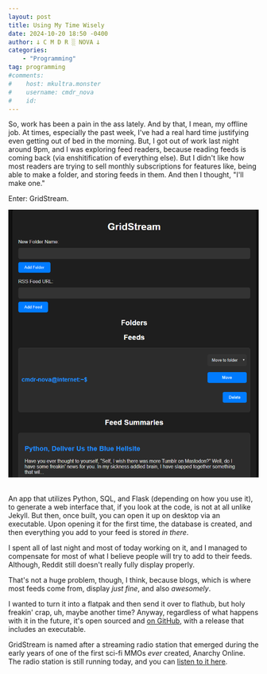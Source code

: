 ```yaml
---
layout: post
title: Using My Time Wisely
date: 2024-10-20 18:50 -0400
author: 𐕣 C M D R ░ NOVA 𐕣
categories:
    - "Programming"
tag: programming
#comments:
#    host: mkultra.monster
#    username: cmdr_nova
#    id: 
---
```

So, work has been a pain in the ass lately. And by that, I mean, my offline job. At times, especially the past week, I've had a real hard time justifying even getting out of bed in the morning. But, I got out of work last night around 9pm, and I was exploring feed readers, because reading feeds is coming back (via enshitification of everything else). But I didn't like how most readers are trying to sell monthly subscriptions for features like, being able to make a folder, and storing feeds in them. And then I thought, "I'll make one."

Enter: GridStream.

<center>
<img src="/img/posts/gridstream/378228831-5cfd98a6-51ac-4c49-b071-03961ca4531c.png">
</center>
<br />

An app that utilizes Python, SQL, and Flask (depending on how you use it), to generate a web interface that, if you look at the code, is not at all unlike Jekyll. But then, once built, you can open it up on desktop via an executable. Upon opening it for the first time, the database is created, and then everything you add to your feed is stored *in there*.

I spent all of last night and most of today working on it, and I managed to compensate for most of what I believe people will try to add to their feeds. Although, Reddit still doesn't really fully display properly.

That's not a huge problem, though, I think, because blogs, which is where most feeds come from, display *just fine*, and also *awesomely*.

I wanted to turn it into a flatpak and then send it over to flathub, but holy freakin' crap, uh, maybe another time? Anyway, regardless of what happens with it in the future, it's open sourced and <a href="https://github.com/cmdr-nova/gridstream" target="_blank">on GitHub</a>, with a release that includes an executable.

GridStream is named after a streaming radio station that emerged during the early years of one of the first sci-fi MMOs *ever* created, Anarchy Online. The radio station is still running today, and you can <a href="http://www.gridstream.org/gsp/cms/front" target="_blank">listen to it here</a>.